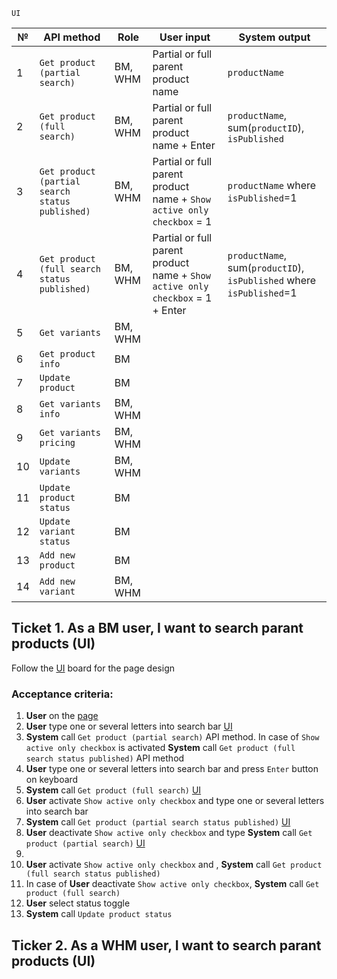 ```
UI
```


№ | API method | Role | User input | System output
------------ | ------------- | ------------- | ------------- | -------------
1 |	`Get product (partial search)` | BM, WHM |	Partial or full parent product name | `productName`
2 |	`Get product (full search)` |	BM, WHM |	Partial or full parent product name + Enter | `productName`, sum(`productID`), `isPublished`
3 |	`Get product (partial search status published)` | BM, WHM |	Partial or full parent product name + `Show active only checkbox` = 1 |  `productName` where `isPublished`=1
4 |	`Get product (full search status published)` |	BM, WHM | Partial or full parent product name + `Show active only checkbox` = 1 + Enter | `productName`, sum(`productID`), `isPublished` where `isPublished`=1
5 | `Get variants` |	BM, WHM |	|
6 | `Get product info` |	BM |	|
7 | `Update product` |	BM |	|
8 | `Get variants info` |	BM, WHM |	|
9 | `Get variants pricing` |	BM, WHM |	|
10 | `Update variants` |	BM, WHM |	|
11 | `Update product status` | BM |	|
12 | `Update variant status` | BM |	|
13 |	`Add new product` |	BM |	|
14 |	`Add new variant` |	BM, WHM |	|



## Ticket 1. As a BM user, I want to search parant products (UI)
Follow the [UI](https://www.figma.com/file/8esK6SC43J6ioZCIuj2hJr/Catalog-Management?node-id=389%3A11333) board for the page design
### Acceptance criteria:
1. **User** on the [page](https://www.figma.com/file/8esK6SC43J6ioZCIuj2hJr/Catalog-Management?node-id=389%3A11333)
2. **User** type one or several letters into search bar [UI](https://user-images.githubusercontent.com/73137432/135811153-9693454b-27b5-422a-8b17-1ca08e0ebc87.png) 
3. **System** call `Get product (partial search)` API method. In case of `Show active only checkbox` is activated **System** call `Get product (full search status published)` API method
4. **User** type one or several letters into search bar and press `Enter` button on keyboard 
5. **System** call `Get product (full search)` [UI](https://www.figma.com/file/8esK6SC43J6ioZCIuj2hJr/Catalog-Management?node-id=389%3A10768)
5. **User** activate `Show active only checkbox` and type one or several letters into search bar
6. **System** call `Get product (partial search status published)` [UI](https://user-images.githubusercontent.com/73137432/135830700-fb21f7cc-2b08-4f7f-936b-a6720db2b3bd.png)
7. **User** deactivate `Show active only checkbox` and type **System** call `Get product (partial search)` [UI](https://user-images.githubusercontent.com/73137432/135830825-b6e661d2-90f0-4965-8e6e-35a4c33ab163.png)
8. 
9. **User** activate `Show active only checkbox` and , **System** call `Get product (full search status published)`
10. In case of **User** deactivate `Show active only checkbox`, **System** call `Get product (full search)`
11. **User** select status toggle
12. **System** call `Update product status`




## Ticker 2. As a WHM user, I want to search parant products (UI)
